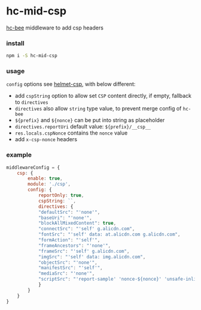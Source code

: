 # hc-mid-csp

[hc-bee](https://github.com/node-honeycomb/hc-bee) middleware to add csp headers

### install

```sh
npm i -S hc-mid-csp
```

### usage

`config` options see [helmet-csp](https://github.com/helmetjs/csp), with below different:

- add `cspString` option to allow set `CSP` content directly, if empty, fallback to `directives`
- `directives` also allow `string` type value, to prevent merge config of `hc-bee`
- `${prefix}` and `${nonce}` can be put into string as placeholder
- `directives.reportUri` default value: `${prefix}/__csp__`
- `res.locals.cspNonce` contains the `nonce` value
- add `x-csp-nonce` headers

### example

```js
middlewareConfig = {
    csp: {
        enable: true,
        module: './csp',
        config: {
            reportOnly: true,
            cspString: ``,
            directives: {
            "defaultSrc": "'none'",
            "baseUri": "'none'",
            "blockAllMixedContent": true,
            "connectSrc": "'self' g.alicdn.com",
            "fontSrc": "'self' data: at.alicdn.com g.alicdn.com",
            "formAction": "'self'",
            "frameAncestors": "'none'",
            "frameSrc": "'self' g.alicdn.com",
            "imgSrc": "'self' data: img.alicdn.com",
            "objectSrc": "'none'",
            "manifestSrc": "'self'",
            "mediaSrc": "'none'",
            "scriptSrc": "'report-sample' 'nonce-${nonce}' 'unsafe-inline' 'self' s.tianchi.aliyun.com"
            }
        }
    }
}
```

